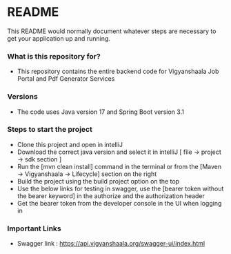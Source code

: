 # README #

This README would normally document whatever steps are necessary to get your application up and running.

### What is this repository for? ###

* This repository contains the entire backend code for Vigyanshaala Job Portal and Pdf Generator Services



### Versions ###

* The code uses Java version 17 and Spring Boot version 3.1


### Steps to start the project ###

* Clone this project and open in intelliJ
* Download the correct java version and select it in intelliJ [ file -> project -> sdk section ]
* Run the [mvn clean install] command in the terminal or from the [Maven -> Vigyanshaala -> Lifecycle] section on the right
* Build the project using the build project option on the top
* Use the below links for testing in swagger, use the [bearer token without the bearer keyword] in the authorize and the authorization header
* Get the bearer token from the developer console in the UI when logging in



### Important Links ###

* Swagger link : https://api.vigyanshaala.org/swagger-ui/index.html




